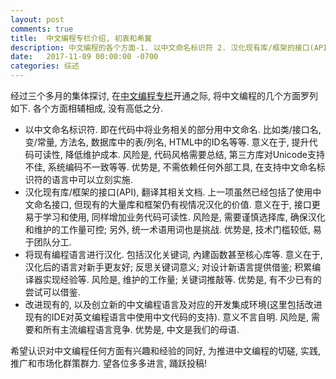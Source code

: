 ```yaml
---
layout: post
comments: true
title:  中文编程专栏介绍, 初衷和希冀
description: 中文编程的各个方面-1. 以中文命名标识符 2. 汉化现有库/框架的接口(API) 3. 将现有编程语言进行汉化 4. 改进现有的, 以及创立新的中文编程语言及对应的开发集成环境. 
date:   2017-11-09 00:00:00 -0700
categories: 综述
---
```


经过三个多月的集体探讨, 在[中文编程专栏](https://zhuanlan.zhihu.com/codeInChinese)开通之际, 将中文编程的几个方面罗列如下. 各个方面相辅相成, 没有高低之分.

- 以中文命名标识符. 即在代码中将业务相关的部分用中文命名. 比如类/接口名, 变/常量, 方法名, 数据库中的表/列名, HTML中的ID名等等. 意义在于, 提升代码可读性, 降低维护成本. 风险是, 代码风格需要总结, 第三方库对Unicode支持不佳, 系统编码不一致等等. 优势是, 不需依赖任何外部工具, 在支持中文命名标识符的语言中可以立刻实施.
- 汉化现有库/框架的接口(API), 翻译其相关文档. 上一项虽然已经包括了使用中文命名接口, 但现有的大量库和框架仍有视情况汉化的价值. 意义在于, 接口更易于学习和使用, 同样增加业务代码可读性. 风险是, 需要谨慎选择库, 确保汉化和维护的工作量可控; 另外, 统一术语用词也是挑战. 优势是, 技术门槛较低, 易于团队分工.
- 将现有编程语言进行汉化. 包括汉化关键词, 內建函数甚至核心库等. 意义在于, 汉化后的语言对新手更友好; 反思关键词意义; 对设计新语言提供借鉴; 积累编译器实现经验等. 风险是, 维护的工作量; 关键词推敲等. 优势是, 有不少已有的尝试可以借鉴.
- 改进现有的, 以及创立新的中文编程语言及对应的开发集成环境(这里包括改进现有的IDE对英文编程语言中使用中文代码的支持). 意义不言自明. 风险是, 需要和所有主流编程语言竞争. 优势是, 中文是我们的母语.

希望认识对中文编程任何方面有兴趣和经验的同好, 为推进中文编程的切磋, 实践, 推广和市场化群策群力. 望各位多多进言, 踊跃投稿!